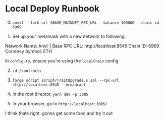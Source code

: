# Local Deploy Runbook

0. `anvil --fork-url $BASE_MAINNET_RPC_URL --balance 100000 --chain-id 6969`

1. Set up your metamask with a new network to following:

Network Name: Anvil | Base
RPC URL: http://localhost:8545
Chain ID: 6969
Currency Symbol: ETH

In `config.ts`, ensure you're using the `localChain` config

2. `cd /contracts`

3. `forge script script/TraitUpgrade.s.sol --rpc-url http://localhost:8545 --broadcast`

4. In the root director, `yarn dev -p 3005`

5. In your browser, go to `http://localhost:3005/`

I think thats right. gonna get some food and try it out
